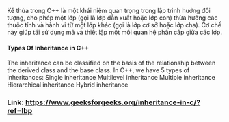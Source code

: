 Kế thừa trong C++ là một khái niệm quan trọng trong lập trình hướng đối tượng, cho phép một lớp (gọi là lớp dẫn xuất hoặc lớp con) thừa hưởng các thuộc tính và hành vi từ một lớp khác (gọi là lớp cơ sở hoặc lớp cha). Cơ chế này giúp tái sử dụng mã và thiết lập một mối quan hệ phân cấp giữa các lớp.

#### Types Of Inheritance in C++

The inheritance can be classified on the basis of the relationship between the derived class and the base class. In C++, we have 5 types of inheritances:
Single inheritance
Multilevel inheritance
Multiple inheritance
Hierarchical inheritance
Hybrid inheritance

### Link: https://www.geeksforgeeks.org/inheritance-in-c/?ref=lbp
